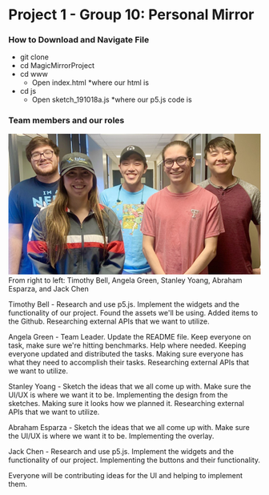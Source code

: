 # Project 1 - Group 10: Personal Mirror

### How to Download and Navigate File

- git clone
- cd MagicMirrorProject
- cd www
  - Open index.html *where our html is
- cd js
  - Open sketch_191018a.js *where our p5.js code is



### Team members and our roles

![](P1.10.GroupPicture.jpg)
From right to left: Timothy Bell, Angela Green, Stanley Yoang, Abraham Esparza, and Jack Chen

Timothy Bell -
Research and use p5.js. Implement the widgets and the functionality of our project.
Found the assets we'll be using. Added items to the Github. Researching external APIs that we want to utilize.

Angela Green - Team Leader.
Update the README file. Keep everyone on task, make sure we're hitting benchmarks. Help where needed.
Keeping everyone updated and distributed the tasks. Making sure everyone has what they need to accomplish their tasks. Researching external APIs that we want to utilize.

Stanley Yoang -
Sketch the ideas that we all come up with. Make sure the UI/UX is where we want it to be.
Implementing the design from the sketches. Making sure it looks how we planned it. Researching external APIs that we want to utilize.

Abraham Esparza -
Sketch the ideas that we all come up with. Make sure the UI/UX is where we want it to be.
Implementing the overlay.

Jack Chen -
Research and use p5.js. Implement the widgets and the functionality of our project.
Implementing the buttons and their functionality.

Everyone will be contributing ideas for the UI and helping to implement them.

